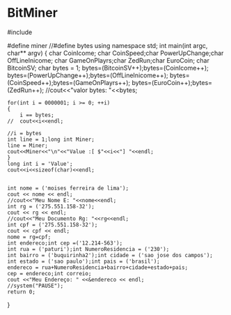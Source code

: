 # BitMiner

#include <iostream>

#define miner
//#define bytes
using namespace std;
int main(int argc, char** argv)
{
	char CoinIcome;
	char CoinSpeed;char PowerUpChange;char OffLineInicome;
	char GameOnPlayrs;char ZedRun;char EuroCoin;
	char BitcoinSV;
	char bytes = 1;
	bytes=(BitcoinSV++);bytes=(CoinIcome++);
	bytes=(PowerUpChange++);bytes=(OffLineInicome++);
	bytes=(CoinSpeed++);bytes=(GameOnPlayrs++);
	bytes=(EuroCoin++);bytes=(ZedRun++);
	//cout<<"valor bytes: "<<bytes;
	
	for(int i = 0000001; i >= 0; ++i)
	{
		i == bytes;
	//	cout<<i<<endl;
	
	//i = bytes	
	int line = 1;long int Miner;
	line = Miner;
	cout<<Miner<<"\n"<<"Value :[ $"<<i<<"] "<<endl;
	}
	long int i = 'Value';
	cout<<i<<sizeof(char)<<endl;
	
	
	int nome = ('moises ferreira de lima');
	cout << nome << endl;
	//cout<<"Meu Nome E: "<<nome<<endl;
	int rg = ('275.551.158-32');
	cout << rg << endl;
	//cout<<"Meu Documento Rg: "<<rg<<endl;
	int cpf = ('275.551.158-32');
	cout << cpf << endl;
	nome = rg=cpf;
	int endereco;int cep =('12.214-563');
	int rua = ('paturi');int NumeroResidencia = ('230');
	int bairro = ('buquirinha2');int cidade = ('sao jose dos campos');
	int estado = ('sao paulo');int pais = ('brasil');
	endereco = rua+NumeroResidencia+bairro+cidade+estado+pais;
	cep = endereco;int correio;
	cout <<"Meu Endereço: " <<&endereco << endl;
	//system("PAUSE");
	return 0;
}
